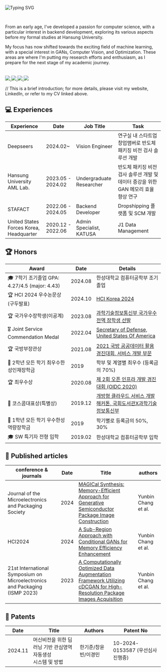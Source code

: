 ![Typing SVG](https://readme-typing-svg.herokuapp.com/?lines=Hello,+I'm+Vin+Chang+😎&height=150&width=1024&size=40&color=458588&background=282828&center=true&vCenter=true&multiline=false&duration=2000&pause=0)

<div>
  <br/>

  From an early age, I've developed a passion for computer science, with a particular interest in backend development, exploring its various aspects before my formal studies at Hansung University. 

My focus has now shifted towards the exciting field of machine learning, with a special interest in GANs, Computer Vision, and Optimization. These areas are where I'm putting my research efforts and enthusiasm, as I prepare for the next stage of my academic journey.
  <br/>
  <br/>
  <br/>
  <a href="https://techbless.github.io/about-me" target="_blank">
    <img src="https://img.shields.io/badge/website-305D61.svg?&style=for-the-badge&logo=About.me&logoColor=ffffff&labelColor=305D61&logoWidth=20"/>
  </a>
  <a href="https://www.linkedin.com/in/vinchang" target="_blank">
    <img src="https://img.shields.io/badge/LinkedIn-305D61.svg?&style=for-the-badge&logo=linkedin&logoColor=ffffff&labelColor=305D61&logoWidth=20"/>
  </a>
  <a href="https://techbless.github.io/about-me/Yunbin_CV.pdf" target="_blank">
    <img src="https://img.shields.io/badge/resume-305D61.svg?&style=for-the-badge&logo=ReadtheDocs&logoColor=ffffff&labelColor=305D61&logoWidth=20"/>
  </a>
  <a href="https://techbless.github.io" target="_blank">
    <img src="https://img.shields.io/badge/blog-305D61.svg?&style=for-the-badge&logo=ReadtheDocs&logoColor=ffffff&labelColor=305D61&logoWidth=20"/>
  </a>
  
</div>

// This is a brief introduction; for more details, please visit my website, LinkedIn, or refer to my CV linked above.

## 💻 Experiences
| Experience 	| Date                         	          |Job Title| Task                  	| 
|-------------	|---------------------------------|---------------------------------   |-----------------------	|
| Deepseers      	| 2024.02~    | Vision Engineer |  연구실 내 스타트업 창업맴버로 반도체 패키징 비전 검사 솔루션 개발
| Hansung University AML Lab.      	| 2023.05 - 2024.02   |  Undergraduate Researcher | 반도체 패키징 비전 검사 솔루션 개발 및 데이터 증강을 위한 GAN 메모리 효율 향상 연구
| STAFACT      	| 2022.06 - 2024.05   | Backend Developer | Dropshipping 플랫폼 및 SCM 개발    |
| United States Forces Korea, Headquarter      	| 2020.12 - 2022.06   | Admin Specialist, KATUSA | J1 Data Management    |

## 🏆 Honors
| Award 	| Date                         	          | Details                  	| 
|-------------	|---------------------------------   |-----------------------	|
| 🎓 7학기 조기졸업 GPA: 4.27/4.5 (major: 4.43)      	| 2024.08    | 한성대학교 컴퓨터공학부 조기졸업 |
| 🏆 HCI 2024 우수논문상 (구두발표)      	| 2024.10    | [HCI Korea 2024](https://techbless.github.io/about-me/hci2024.jpg)    |
| 🏆 국가우수장학생(이공계)      	| 2023.08   | [과학기술정보통신부 국가우수 전액 장학생 선발](https://github.com/techbless/about-me/blob/master/national_scholarship.jpg?raw=true)    |
| 🎖️ Joint Service Commendation Medal      	| 2022.04    | [Secretary of Defense, United States Of America](https://techbless.github.io/about-me/jscm.jpeg)    |
| 🏆 국방부장관상   |   2021.08   |   [2021 국방 공공데이터 활용 경진대회, 서비스 개발 부문](https://github.com/techbless/about-me/blob/master/dod.png?raw=true)   |
| 🥇 2학년 모든 학기 최우수한성인재장학금      	| 2019  | 학부 및 계열별 최우수 (등록금의 70%)    |
| 🏆 최우수상   |   2020.08   |   [제 2회 오픈 인프라 개발 경진대회 (OIDC 2020)](https://github.com/techbless/about-me/blob/master/oidc.jpg?raw=true)   |
| 🥉 코스콤대표상(특별상)   |    2019.12    |    [개방형 클라우드 서비스 개발 해커톤, 국회도서관X과학기술정보통신부](https://github.com/techbless/about-me/blob/master/paasta.jpg?raw=true)  |
| 🥈 1학년 모든 학기 우수한성역량장학금      	| 2019  | 학기별로 등록금의 50%, 30%    |
| 🎓 SW 특기자 전형 입학      	| 2019.02    | 한성대학교 컴퓨터공학부 입학 |

## 📑 Published articles
   
| conference & journals 	| Date                   | Title                  	| authors
|-------------	|---------------------------------   |-----------------------	|--------------------
| Journal of the Microelectronics and Packaging Society | 2024 | [MAGICal Synthesis: Memory-Efficient Approach for Generative Semiconductor Package Image Construction](https://www.kci.go.kr/kciportal/ci/sereArticleSearch/ciSereArtiView.kci?sereArticleSearchBean.artiId=ART003039420) | Yunbin Chang et al.
| HCI2024 | 2024    | [A Sub-Region Approach with Conditional GANs for Memory Efficiency Enhancement](https://www.dbpia.co.kr/Journal/articleDetail?nodeId=NODE11714627)   | Yunbin Chang et al.
| 21st International Symposium on Microelectronics and Packaging (ISMP 2023)   |   2023   | [A Computationally Optimized Data Augmentation Framework Utilizing cDCGAN for High-Resolution Package Images Acquisition](https://github.com/techbless/techbless/blob/master/poster.jpg?raw=true) | Yunbin Chang et al.

## 📕 Patents
   
 Date                   | Title                  	| Authors | Patent No
|---------------------------------   |-----------------------	|--------------------|-----------
| 2024.11 | 머신비전을 위한 딥러닝 기반 관심영역 자동생성<br> 시스템 및 방법 | 한기준/창윤빈/이경민 | 10-2024-0153587  (우선심사 진행중)
